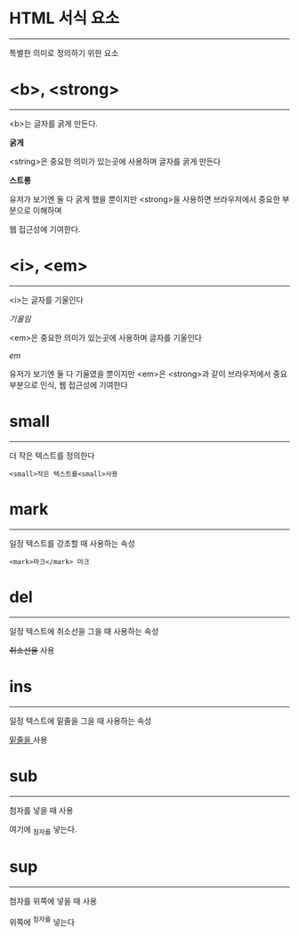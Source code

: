 # HTML 서식 요소
-----------------

특별한 의미로 정의하기 위한 요소

# \<b>, \<strong>
-------------------

\<b>는 글자를 굵게 만든다.

<b>굵게</b>

\<string>은 중요한 의미가 있는곳에 사용하며 글자를 굵게 만든다

<strong>스트롱</strong>

유저가 보기엔 둘 다 굵게 했을 뿐이지만 \<strong>을 사용하면 브라우저에서 중요한 부분으로 이해하며

웹 접근성에 기여한다.

# \<i>, \<em>
----------------

\<i>는 글자를 기울인다

<i>기울임</i>

\<em>은 중요한 의미가 있는곳에 사용하며 글자를 기울인다

<em>em</em>

유저가 보기엔 둘 다 기울였을 뿐이지만 \<em>은 \<strong>과 같이 브라우저에서 중요부분으로 인식, 웹 접근성에 기여한다

# small
--------------
더 작은 텍스트를 정의한다

```
<small>작은 텍스트를<small>사용
```

# mark
------------
일정 텍스트를 강조할 때 사용하는 속성

```
<mark>마크</mark> 마크
```

# del
--------------
일정 텍스트에 취소선을 그을 때 사용하는 속성

<del>취소선을</del> 사용

# ins
---------------
일정 텍스트에 밑줄을 그을 때 사용하는 속성

<ins> 밑줄을 </ins> 사용

# sub
-------------

첨자를 넣을 때 사용

여기에 <sub>첨자를</sub> 넣는다.

# sup
------------
첨자를 위쪽에 넣을 때 사용

위쪽에 <sup>첨자를</sup> 넣는다

